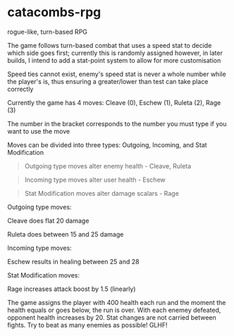 # catacombs-rpg
rogue-like, turn-based RPG

The game follows turn-based combat that uses a speed stat to decide which side goes first; currently this is randomly assigned however, in later builds, I intend to add a stat-point system to allow for more customisation

Speed ties cannot exist, enemy's speed stat is never a whole number while the player's is, thus ensuring a greater/lower than test can take place correctly


Currently the game has 4 moves: Cleave (0), Eschew (1), Ruleta (2), Rage (3)

The number in the bracket corresponds to the number you must type if you want to use the move


Moves can be divided into three types: Outgoing, Incoming, and Stat Modification

> Outgoing type moves alter enemy health - Cleave, Ruleta

> Incoming type moves alter user health - Eschew

> Stat Modification moves alter damage scalars - Rage


Outgoing type moves:

Cleave does flat 20 damage

Ruleta does between 15 and 25 damage


Incoming type moves: 

Eschew results in healing between 25 and 28


Stat Modification moves:

Rage increases attack boost by 1.5 (linearly)


The game assigns the player with 400 health each run and the moment the health equals or goes below, the run is over. With each enemey defeated, opponent health increases by 20. Stat changes are not carried between fights. Try to beat as many enemies as possible! 
GLHF!
